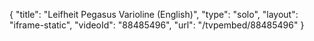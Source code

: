{
    "title": "Leifheit Pegasus Varioline (English)",
    "type": "solo",
    "layout": "iframe-static",
    "videoId": "88485496",
    "url": "\/tvpembed\/88485496"
}